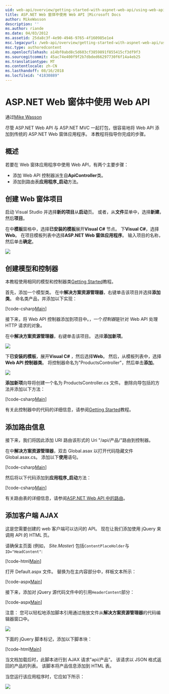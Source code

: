 ```yaml
---
uid: web-api/overview/getting-started-with-aspnet-web-api/using-web-api-with-aspnet-web-forms
title: ASP.NET Web 窗体中使用 Web API |Microsoft Docs
author: MikeWasson
description: ''
ms.author: riande
ms.date: 04/03/2012
ms.assetid: 25da8c3f-4e90-4946-9765-4f160985e1e4
msc.legacyurl: /web-api/overview/getting-started-with-aspnet-web-api/using-web-api-with-aspnet-web-forms
msc.type: authoredcontent
ms.openlocfilehash: a14bf0abd8c5d603cf3859891f855415cf3df9f3
ms.sourcegitcommit: 45ac74e400f9f2b7dbded66297730f6f14a4eb25
ms.translationtype: MT
ms.contentlocale: zh-CN
ms.lasthandoff: 08/16/2018
ms.locfileid: "41830889"
---
```

<a name="using-web-api-with-aspnet-web-forms"></a>ASP.NET Web 窗体中使用 Web API
====================
通过[Mike Wasson](https://github.com/MikeWasson)

尽管 ASP.NET Web API 与 ASP.NET MVC 一起打包，很容易地将 Web API 添加到传统的 ASP.NET Web 窗体应用程序。 本教程将指导你完成的步骤。

## <a name="overview"></a>概述

若要在 Web 窗体应用程序中使用 Web API，有两个主要步骤：

- 添加 Web API 控制器派生自**ApiController**类。
- 添加到路由表**应用程序\_启动**方法。

## <a name="create-a-web-forms-project"></a>创建 Web 窗体项目

启动 Visual Studio 并选择**新的项目**从**启动**页。 或者，从**文件**菜单中，选择**新建**，然后**项目**。

在中**模板**窗格中，选择**已安装的模板**展开**Visual C#** 节点。 下**Visual C#**，选择**Web**。 在项目模板列表中选择**ASP.NET Web 窗体应用程序**。 输入项目的名称，然后单击**确定**。

![](using-web-api-with-aspnet-web-forms/_static/image1.png)

## <a name="create-the-model-and-controller"></a>创建模型和控制器

本教程使用相同的模型和控制器类[Getting Started](tutorial-your-first-web-api.md)教程。

首先，添加一个模型类。 在中**解决方案资源管理器**，右键单击该项目并选择**添加类**。 命名类产品，并添加以下实现：

[!code-csharp[Main](using-web-api-with-aspnet-web-forms/samples/sample1.cs)]

接下来，将 Web API 控制器添加到项目中。，一个*控制器*是针对 Web API 处理 HTTP 请求的对象。

在中**解决方案资源管理器**，右键单击该项目。 选择**添加新项**。

![](using-web-api-with-aspnet-web-forms/_static/image2.png)

下**已安装的模板**，展开**Visual C#** ，然后选择**Web**。 然后，从模板列表中，选择**Web API 控制器类**。 将控制器命名为"ProductsController"，然后单击**添加**。

![](using-web-api-with-aspnet-web-forms/_static/image3.png)

**添加新项**向导将创建一个名为 ProductsController.cs 文件。 删除向导包括的方法并添加以下方法：

[!code-csharp[Main](using-web-api-with-aspnet-web-forms/samples/sample2.cs)]

有关此控制器中的代码的详细信息，请参阅[Getting Started](tutorial-your-first-web-api.md)教程。

## <a name="add-routing-information"></a>添加路由信息

接下来，我们将因此添加 URI 路由该形式的 Uri &quot;/api/产品/&quot;路由到控制器。

在中**解决方案资源管理器**，双击 Global.asax 以打开代码隐藏文件 Global.asax.cs。 添加以下**使用**语句。

[!code-csharp[Main](using-web-api-with-aspnet-web-forms/samples/sample3.cs)]

然后将以下代码添加到**应用程序\_启动**方法：

[!code-csharp[Main](using-web-api-with-aspnet-web-forms/samples/sample4.cs)]

有关路由表的详细信息，请参阅[ASP.NET Web API 中的路由](../web-api-routing-and-actions/routing-in-aspnet-web-api.md)。

## <a name="add-client-side-ajax"></a>添加客户端 AJAX

这是您需要创建的 web 客户端可以访问的 API。 现在让我们添加使用 jQuery 来调用 API 的 HTML 页。

请确保主页面 (例如， *Site.Master*) 包括`ContentPlaceHolder`与`ID="HeadContent"`:

[!code-html[Main](using-web-api-with-aspnet-web-forms/samples/sample8.html)]

打开 Default.aspx 文件。 替换为在主内容部分中，样板文本所示：

[!code-aspx[Main](using-web-api-with-aspnet-web-forms/samples/sample5.aspx)]

接下来，添加对 jQuery 源代码文件中的引用`HeaderContent`部分：

[!code-aspx[Main](using-web-api-with-aspnet-web-forms/samples/sample6.aspx?highlight=2)]

注意： 您可以轻松地添加脚本引用通过拖放文件从**解决方案资源管理器**的代码编辑器窗口中。

![](using-web-api-with-aspnet-web-forms/_static/image4.png)

下面的 jQuery 脚本标记，添加以下脚本块：

[!code-html[Main](using-web-api-with-aspnet-web-forms/samples/sample7.html)]

当文档加载后时，此脚本进行到 AJAX 请求&quot;api/产品&quot;。 该请求以 JSON 格式返回的产品的列表。 该脚本将产品信息添加到 HTML 表。

当您运行该应用程序时，它应如下所示：

![](using-web-api-with-aspnet-web-forms/_static/image5.png)
